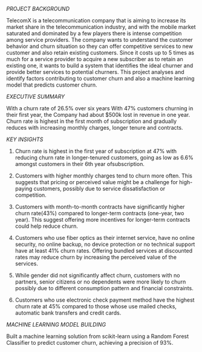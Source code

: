 *PROJECT BACKGROUND*

TelecomX is a telecommunication company that is aiming to increase its market share in the telecommunication industry, and with the mobile market saturated and dominated by a few players 
there is intense competition among service providers.
The company wants to understand the customer behavior and churn situation so they can offer competitive services to new customer and also retain existing customers. 
Since it costs up to 5 times as much for a service provider to acquire a new subscriber as to retain an existing one, it wants to build a system that identifies the ideal churner and provide better services to potential churners. This project analyses and identify factors contributing to customer churn and also a machine learning model that predicts customer churn.


*EXECUTIVE SUMMARY*

With a churn rate of 26.5% over six years With 47% customers churning in their first year, the Company had about $500k lost in revenue in one year. 
Churn rate is highest in the first month of subscription and gradually reduces with increasing monthly charges, longer tenure and contracts.


*KEY INSIGHTS*
1. Churn rate is highest in the first year of subscription at 47% with reducing churn rate in longer-tenured customers, going as low as 6.6% amongst customers in their 6th year ofsubscription.

2. Customers with higher monthly charges tend to churn more often. This suggests that pricing or perceived value might be a challenge for high-paying customers, possibly due to service dissatisfaction or competition.

3. Customers with month-to-month contracts have significantly higher churn rate(43%) compared to longer-term contracts (one-year, two year). This suggest offering more incentives for longer-term contracts could help reduce churn.

4. Customers who use fiber optics as their internet service, have no online security, no online backup, no device protection or no technical support have at least 41% churn rates. Offering bundled services at discounted rates may reduce churn by increasing the perceived value of the services.

5. While gender did not significantly affect churn, customers with no partners, senior citizens or no dependents were more likely to churn possibly due to different consumption pattern and financial constraints.

6. Customers who use electronic check payment method have the highest churn rate at 45% compared to those whose use mailed checks, automatic bank transfers and credit cards.

*MACHINE LEARNING MODEL BUILDING*

Built a machine learning solution from scikit-learn using a Random Forest Classifier to predict customer churn,
achieving a precision of 93%.
